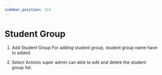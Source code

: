 ```yaml
---
sidebar_position: 114
---
```

 
# Student Group
1. Add Student Group
For adding student group, student group name have to added.

2. Select Actions
super admin can able to edit and delete the student group list.